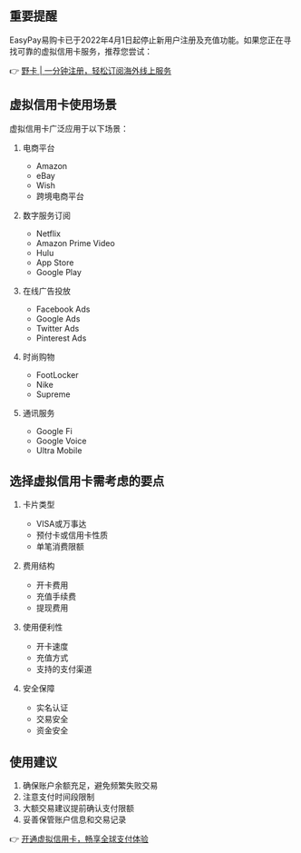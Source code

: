 ## 重要提醒

EasyPay易购卡已于2022年4月1日起停止新用户注册及充值功能。如果您正在寻找可靠的虚拟信用卡服务，推荐您尝试：

👉 [野卡 | 一分钟注册，轻松订阅海外线上服务](https://bit.ly/bewildcard)

## 虚拟信用卡使用场景

虚拟信用卡广泛应用于以下场景：

1. 电商平台
   - Amazon
   - eBay
   - Wish
   - 跨境电商平台

2. 数字服务订阅
   - Netflix
   - Amazon Prime Video
   - Hulu
   - App Store
   - Google Play

3. 在线广告投放
   - Facebook Ads
   - Google Ads
   - Twitter Ads
   - Pinterest Ads

4. 时尚购物
   - FootLocker
   - Nike
   - Supreme

5. 通讯服务
   - Google Fi
   - Google Voice
   - Ultra Mobile

## 选择虚拟信用卡需考虑的要点

1. 卡片类型
   - VISA或万事达
   - 预付卡或信用卡性质
   - 单笔消费限额

2. 费用结构
   - 开卡费用
   - 充值手续费
   - 提现费用

3. 使用便利性
   - 开卡速度
   - 充值方式
   - 支持的支付渠道

4. 安全保障
   - 实名认证
   - 交易安全
   - 资金安全

## 使用建议

1. 确保账户余额充足，避免频繁失败交易
2. 注意支付时间段限制
3. 大额交易建议提前确认支付限额
4. 妥善保管账户信息和交易记录

👉 [开通虚拟信用卡，畅享全球支付体验](https://bit.ly/bewildcard)